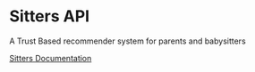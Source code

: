 # Sitters API
A Trust Based recommender system for parents and babysitters

[Sitters Documentation](https://app.swaggerhub.com/apis/DassiShenkar/SittersAPI/1.0.0)
